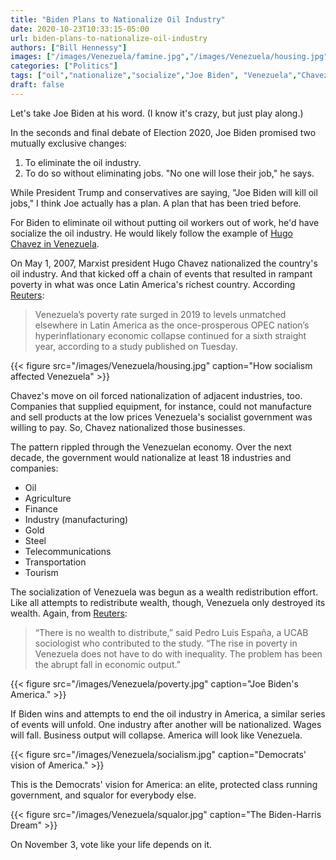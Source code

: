 ```yaml
---
title: "Biden Plans to Nationalize Oil Industry"
date: 2020-10-23T10:33:15-05:00
url: biden-plans-to-nationalize-oil-industry
authors: ["Bill Hennessy"]
images: ["/images/Venezuela/famine.jpg","/images/Venezuela/housing.jpg","/images/Venezuela/poverty.jpg","/images/Venezuela/socialism.jpg","/images/Venezuela/squalor.jpg"]
categories: ["Politics"]
tags: ["oil","nationalize","socialize","Joe Biden", "Venezuela","Chavez"]
draft: false
---
```

Let's take Joe Biden at his word. (I know it's crazy, but just play along.)

In the seconds and final debate of Election 2020, Joe Biden promised two mutually exclusive changes:

1. To eliminate the oil industry.
2. To do so without eliminating jobs. "No one will lose their job," he says.

While President Trump and conservatives are saying, "Joe Biden will kill oil jobs," I think Joe actually has a plan. A plan that has been tried before.

For Biden to eliminate oil without putting oil workers out of work, he'd have socialize the oil industry. He would likely follow the example of [Hugo Chavez in Venezuela](https://www.reuters.com/article/us-venezuela-election-nationalizations-idUSBRE89701X20121008). 

On May 1, 2007, Marxist president Hugo Chavez nationalized the country's oil industry. And that kicked off a chain of events that resulted in rampant poverty in what was once Latin America's richest country. According [Reuters](https://www.reuters.com/article/venezuela-poverty-idUSL1N2EE1MG):

> Venezuela’s poverty rate surged in 2019 to levels unmatched elsewhere in Latin America as the once-prosperous OPEC nation’s hyperinflationary economic collapse continued for a sixth straight year, according to a study published on Tuesday.

{{< figure src="/images/Venezuela/housing.jpg" caption="How socialism affected Venezuela" >}}

Chavez's move on oil forced nationalization of adjacent industries, too. Companies that supplied equipment, for instance, could not manufacture and sell products at the low prices Venezuela's socialist government was willing to pay. So, Chavez nationalized those businesses. 

The pattern rippled through the Venezuelan economy. Over the next decade, the government would nationalize at least 18 industries and companies:

* Oil
* Agriculture
* Finance
* Industry (manufacturing)
* Gold
* Steel
* Telecommunications
* Transportation
* Tourism

The socialization of Venezuela was begun as a wealth redistribution effort. Like all attempts to redistribute wealth, though, Venezuela only destroyed its wealth. Again, from [Reuters](https://www.reuters.com/article/venezuela-poverty-idUSL1N2EE1MG):

> “There is no wealth to distribute,” said Pedro Luis España, a UCAB sociologist who contributed to the study. “The rise in poverty in Venezuela does not have to do with inequality. The problem has been the abrupt fall in economic output.”

{{< figure src="/images/Venezuela/poverty.jpg" caption="Joe Biden's America." >}}

If Biden wins and attempts to end the oil industry in America, a similar series of events will unfold. One industry after another will be nationalized. Wages will fall. Business output will collapse. America will look like Venezuela. 

{{< figure src="/images/Venezuela/socialism.jpg" caption="Democrats' vision of America." >}}

This is the Democrats' vision for America: an elite, protected class running government, and squalor for everybody else. 

{{< figure src="/images/Venezuela/squalor.jpg" caption="The Biden-Harris Dream" >}}

On November 3, vote like your life depends on it. 